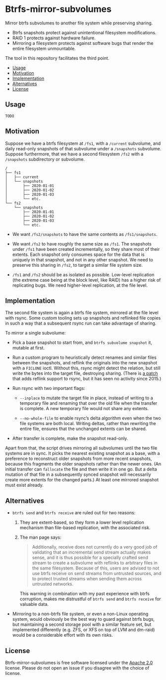 # Btrfs-mirror-subvolumes

Mirror btrfs subvolumes to another file system while preserving sharing.

 * Btrfs snapshots protect against unintentional filesystem modifications.
 * RAID 1 protects against hardware failure.
 * Mirroring a filesystem protects against software bugs that render the
   entire filesystem unmountable.

The tool in this repository facilitates the third point.

 * [Usage](#usage)
 * [Motivation](#motivation)
 * [Implementation](#implementation)
 * [Alternatives](#alternatives)
 * [License](#license)

## Usage

    TODO

## Motivation

Suppose we have a btrfs filesystem at `/fs1`, with a `/current` subvolume,
and daily read-only snapshots of that subvolume under a `/snapshots` subvolume.
Suppose furthermore, that we have a second filesystem `/fs2` with a `/snapshots`
subdirectory or subvolume.

    /
    ├── fs1
    │   ├── current
    │   └── snapshots
    │       ├── 2020-01-01
    │       ├── 2020-01-02
    │       ├── 2020-01-03
    │       └── etc.
    └── fs2
        └── snapshots
            ├── 2020-01-01
            ├── 2020-01-02
            ├── 2020-01-03
            └── etc.

 * We want `/fs2/snapshots` to have the same contents as `/fs1/snapshots`.

 * We want `/fs2` to have roughly the same size as `/fs1`. The snapshots under
   `/fs1` have been created incrementally, so they share most of their extents.
   Each snapshot only consumes space for the data that is uniquely in that
   snapshot, and not in any other snapshot. We need to preserve this sharing in
   `/fs2`, to target a similar file system size.

 * `/fs1` and `/fs2` should be as isolated as possible. Low-level replication
   (the extreme case being at the block level, like RAID) has a higher risk of
   replicating bugs. We need higher-level replication, at the file level.

## Implementation

The second file system is again a btrfs file system, mirrored at the file level
with rsync. Some custom tooling sets up snapshots and reflinked file copies in
such a way that a subsequent rsync run can take advantage of sharing.

To mirror a single subvolume:

 * Pick a base snapshot to start from, and `btrfs subvolume snapshot` it,
   mutable at first.

 * Run a custom program to heuristically detect renames and similar files
   between the snapshots, and reflink the originals into the new snapshot with
   a `FICLONE` ioctl. Without this, rsync might detect the relation, but still
   write the bytes into the target file, destroying sharing. (There is
   [a patch][rsync-reflink] that adds reflink support to rsync, but it has seen
   no activity since 2015.)

 * Run rsync with two important flags:

   * `--inplace` to mutate the target file in place, instead of writing to a
     temporary file and renaming that over the old file when the transfer is
     complete. A new temporary file would not share any extents.

   * `--no-whole-file` to enable rsync’s delta algorithm even when the two file
     systems are both local. Writing deltas, rather than rewriting the entire
     file, ensures that the unchanged extents can be shared.

  * After transfer is complete, make the snapshot read-only.

Apart from that, the script drives mirroring all subvolumes until the two file
systems are in sync. It picks the nearest existing snapshot as a base, with a
preference to reconstruct older snapshots from more recent snapshots, because
this fragments the older snapshots rather than the newer ones. (An initial
transfer can `fallocate` the file and then write it in one go. But a delta
mutation of that file in a subsequently synced snapshot will necessarily create
more extents for the changed parts.) At least one mirrored snapshot must exist
already.


## Alternatives

 * `btrfs send` and `btrfs receive` are ruled out for two reasons:

   1. They are extent-based, so they form a lower level replication mechanism
      than file-based replication, with the associated risk.

   2. The man page says:

      > Additionally, receive does not currently do a very good job of
      > validating that an incremental send stream actually makes sense, and it
      > is thus possible for a specially crafted send stream to create a
      > subvolume with reflinks to arbitrary files in the same filesystem.
      > Because of this, users are advised to not use btrfs receive on send
      > streams from untrusted sources, and to protect trusted streams when
      > sending them across untrusted networks.

      This warning in combination with my past experience with btrfs corruption,
      makes me distrustful of `btrfs send` and `btrfs receive` for valuable
      data.

 * Mirroring to a non-btrfs file system, or even a non-Linux operating system,
   would obviously be the best way to guard against btrfs bugs, but maintaining
   a second storage pool with a similar feature set, but implemented differently
   (e.g. ZFS, or XFS on top of LVM and dm-raid) would be a considerable effort
   with its own risks.

## License

Btrfs-mirror-subvolumes is free software licensed under the
[Apache 2.0][apache2] license. Please do not open an issue if
you disagree with the choice of license.

[rsync-reflink]: https://bugzilla.samba.org/show_bug.cgi?id=10170
[apache2]:       https://www.apache.org/licenses/LICENSE-2.0
[except]:        https://www.gnu.org/licenses/gpl-faq.html#GPLIncompatibleLibs
